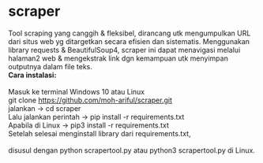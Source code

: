 # scraper
Tool scraping yang canggih & fleksibel, dirancang utk mengumpulkan URL dari situs web yg ditargetkan secara efisien dan sistematis. Menggunakan library requests & BeautifulSoup4, scraper ini dapat menavigasi melalui halaman2 web & mengekstrak link dgn kemampuan utk menyimpan outputnya dalam file teks.<br>
<b>Cara instalasi:</b><br><br>
Masuk ke terminal Windows 10 atau Linux<br>
git clone https://github.com/moh-ariful/scraper.git<br>
jalankan -> cd scraper <br>
Lalu jalankan perintah -> pip install -r requirements.txt <br>
Apabila di Linux -> pip3 install -r requirements.txt <br>
Setelah selesai menginstall library dari requirements.txt,<br> <br>
disusul dengan python scrapertool.py atau python3 scrapertool.py di Linux.<br>
